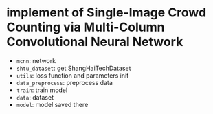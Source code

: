 # implement of Single-Image Crowd Counting via Multi-Column Convolutional Neural Network

 - `mcnn`: network
 - `shtu_dataset`: get ShangHaiTechDataset
 - `utils`: loss function and parameters init
 - `data_preprocess`: preprocess data
 - `train`: train model
 - `data`: dataset
 - `model`: model saved there
